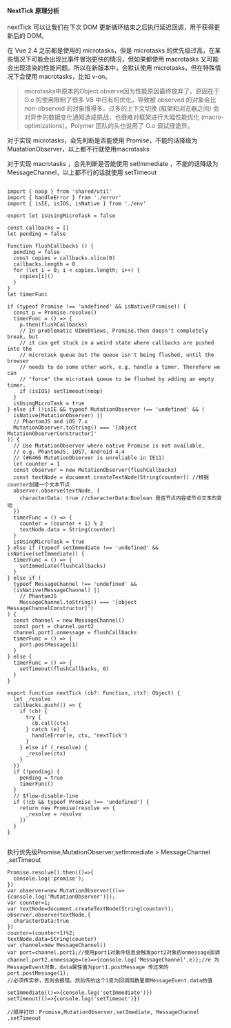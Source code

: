 #### NextTick 原理分析

nextTick 可以让我们在下次 DOM 更新循环结束之后执行延迟回调，用于获得更新后的 DOM。

在 Vue 2.4 之前都是使用的 microtasks，但是 microtasks 的优先级过高，在某些情况下可能会出现比事件冒泡更快的情况，但如果都使用 macrotasks 又可能会出现渲染的性能问题。所以在新版本中，会默认使用 microtasks，但在特殊情况下会使用 macrotasks，比如 v-on。

> microtasks中原本的Object.observe因为性能原因最终放弃了。原因在于 O.o 的使用限制了很多 V8 中已有的优化，导致被 observed 的对象会比 non-observed 的对象慢得多。过多的上下文切换 (框架和浏览器之间) 会对异步的数据变化通知造成挑战，也很难对框架进行大幅性能优化 (macro-optimizations)。Polymer 团队的头也说用了 O.o 调试很诡异。

对于实现 microtasks，会先判断是否能使用 Promise，不能的话降级为MuatationObserver，以上都不行就使用macrotasks 

对于实现 macrotasks ，会先判断是否能使用 setImmediate ，不能的话降级为 MessageChannel，以上都不行的话就使用 setTimeout

```

import { noop } from 'shared/util'
import { handleError } from './error'
import { isIE, isIOS, isNative } from './env'

export let isUsingMicroTask = false

const callbacks = []
let pending = false

function flushCallbacks () {
  pending = false
  const copies = callbacks.slice(0)
  callbacks.length = 0
  for (let i = 0; i < copies.length; i++) {
    copies[i]()
  }
}
let timerFunc

if (typeof Promise !== 'undefined' && isNative(Promise)) {
  const p = Promise.resolve()
  timerFunc = () => {
    p.then(flushCallbacks)
    // In problematic UIWebViews, Promise.then doesn't completely break, but
    // it can get stuck in a weird state where callbacks are pushed into the
    // microtask queue but the queue isn't being flushed, until the browser
    // needs to do some other work, e.g. handle a timer. Therefore we can
    // "force" the microtask queue to be flushed by adding an empty timer.
    if (isIOS) setTimeout(noop)
  }
  isUsingMicroTask = true
} else if (!isIE && typeof MutationObserver !== 'undefined' && (
  isNative(MutationObserver) ||
  // PhantomJS and iOS 7.x
  MutationObserver.toString() === '[object MutationObserverConstructor]'
)) {
  // Use MutationObserver where native Promise is not available,
  // e.g. PhantomJS, iOS7, Android 4.4
  // (#6466 MutationObserver is unreliable in IE11)
  let counter = 1
  const observer = new MutationObserver(flushCallbacks)
  const textNode = document.createTextNode(String(counter)) //根据counter创建一个文本节点
  observer.observe(textNode, {
    characterData: true //characterData:Boolean	是否节点内容或节点文本的变动
  })
  timerFunc = () => {
    counter = (counter + 1) % 2
    textNode.data = String(counter)
  }
  isUsingMicroTask = true
} else if (typeof setImmediate !== 'undefined' && isNative(setImmediate)) {
  timerFunc = () => {
    setImmediate(flushCallbacks)
  }
} else if (
  typeof MessageChannel !== 'undefined' &&
  (isNative(MessageChannel) ||
    // PhantomJS
    MessageChannel.toString() === '[object MessageChannelConstructor]')
) {
  const channel = new MessageChannel()
  const port = channel.port2
  channel.port1.onmessage = flushCallbacks
  timerFunc = () => {
    port.postMessage(1)
  }
} else {
  timerFunc = () => {
    setTimeout(flushCallbacks, 0)
  }
}

export function nextTick (cb?: Function, ctx?: Object) {
  let _resolve
  callbacks.push(() => {
    if (cb) {
      try {
        cb.call(ctx)
      } catch (e) {
        handleError(e, ctx, 'nextTick')
      }
    } else if (_resolve) {
      _resolve(ctx)
    }
  })
  if (!pending) {
    pending = true
    timerFunc()
  }
  // $flow-disable-line
  if (!cb && typeof Promise !== 'undefined') {
    return new Promise(resolve => {
      _resolve = resolve
    })
  }
}


```
执行优先级Promise,MutationObserver,setImmediate > MessageChannel ,setTimeout
```
Promise.resolve().then(()=>{
  console.log('promise');
})
var observer=new MutationObserver(()=>{console.log('MutationObserver')});
var counter=1;
var textNode=document.createTextNode(String(counter));
observer.observe(textNode,{
  characterData:true
})
counter=(counter+1)%2;
textNode.data=String(counter)
var channel=new MessageChannel()
var port=channel.port1;//使用port1对象传信息会触发port2对象的onmessage回调
channel.port2.onmessage=(e)=>{console.log('MessageChannel',e)};//e 为MessageEvent对象，data属性值为port1.postMessage 传过来的
port.postMessage(1);
//必须传实参，否则会报错。然后传的这个1变为回调函数里面MessageEvent.data的值

setImmediate(()=>{console.log('setImmediate')})
setTimeout(()=>{console.log('setTimeout')})

//顺序打印：Promise,MutationObserver,setImediate, MessageChannel ,setTimeout
```